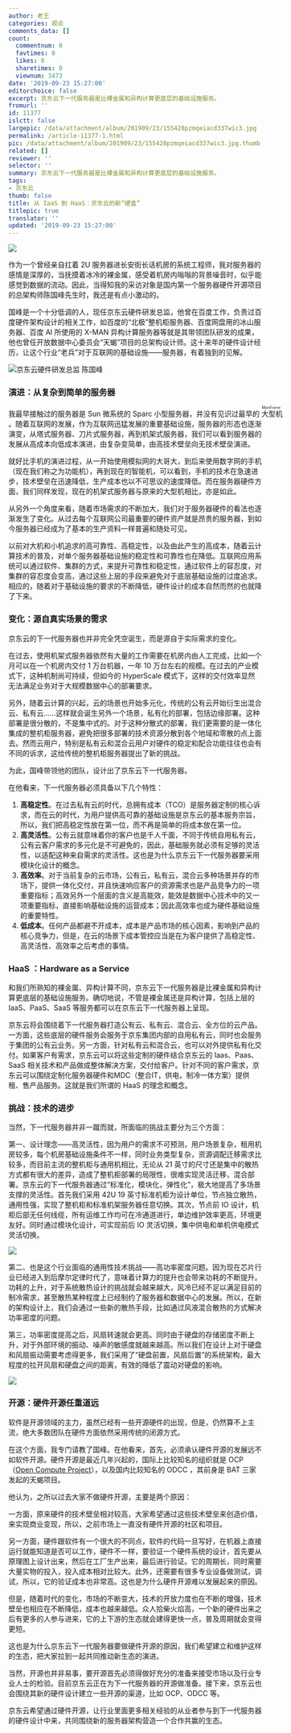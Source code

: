 ```yaml
---
author: 老王
categories: 观点
comments_data: []
count:
  commentnum: 0
  favtimes: 0
  likes: 0
  sharetimes: 0
  viewnum: 3473
date: '2019-09-23 15:27:00'
editorchoice: false
excerpt: 京东云下一代服务器是比裸金属和异构计算更底层的基础设施服务。
fromurl: ''
id: 11377
islctt: false
largepic: /data/attachment/album/201909/23/155428pzmqeiacd337wic3.jpg
permalink: /article-11377-1.html
pic: /data/attachment/album/201909/23/155428pzmqeiacd337wic3.jpg.thumb.jpg
related: []
reviewer: ''
selector: ''
summary: 京东云下一代服务器是比裸金属和异构计算更底层的基础设施服务。
tags:
- 京东云
thumb: false
title: 从 IaaS 到 HaaS：京东云的新“硬盒”
titlepic: true
translator: ''
updated: '2019-09-23 15:27:00'
---
```


![](/data/attachment/album/201909/23/155428pzmqeiacd337wic3.jpg)


作为一个曾经亲自扛着 2U 服务器进长安街长话机房的系统工程师，我对服务器的感情是深厚的，当抚摸着冰冷的裸金属，感受着机房内嗡嗡的背景噪音时，似乎能感觉到数据的流动。因此，当得知我的采访对象是国内第一个服务器硬件开源项目的总架构师陈国峰先生时，我还是有点小激动的。


国峰是一个十分低调的人，现任京东云硬件研发总监，他曾在百度工作，负责过百度硬件架构设计的相关工作，如百度的“北极”整机柜服务器、百度网盘用的冰山服务器、百度 AI 所使用的 X-MAN 异构计算服务器等就是其带领团队研发的成果，他也曾任开放数据中心委员会“天蝎”项目的总架构设计师。这十来年的硬件设计经历，让这个行业“老兵”对于互联网的基础设施——服务器，有着独到的见解。


![京东云硬件研发总监 陈国峰](/data/attachment/album/201909/23/151834vznfhdbh7gfvabf3.jpg)


### 演进：从复杂到简单的服务器


我最早接触过的服务器是 Sun 微系统的 Sparc 小型服务器，并没有见识过最早的<ruby> 大型机 <rp>  （ </rp> <rt>  MainFrame </rt> <rp>  ） </rp></ruby>。随着互联网的发展，作为互联网迅猛发展的重要基础设施，服务器的形态也逐渐演变，从塔式服务器、刀片式服务器，再到机架式服务器，我们可以看到服务器的发展从高成本向低成本演进，由复杂变简单，由高技术壁垒向无技术壁垒演进。


就好比手机的演进过程，从一开始使用模拟网的大哥大，到后来使用数字网的手机（现在我们称之为功能机），再到现在的智能机，可以看到，手机的技术在急速进步，技术壁垒在迅速降低，生产成本也以不可思议的速度降低。而在服务器硬件方面，我们同样发现，现在的机架式服务器与原来的大型机相比，亦是如此。


从另外一个角度来看，随着市场需求的不断加大，我们对于服务器硬件的看法也逐渐发生了变化。从过去每个互联网公司最重要的硬件资产就是昂贵的服务器，到如今服务器已经成为了基本的生产资料一样普遍和随处可见。


以前对大机和小机追求的高可靠性、高稳定性，以及由此产生的高成本，随着云计算技术的普及，对单个服务器基础设施的稳定性和可靠性也在降低。互联网应用系统可以通过软件、集群的方式，来提升可靠性和稳定性，通过软件上的容忍度，对集群的容忍度会变高，通过这些上层的手段来避免对于底层基础设施的过度追求。相应的，随着对于基础设施的要求的不断降低，硬件设计的成本自然而然的也就降了下来。


### 变化：源自真实场景的需求


京东云的下一代服务器也并非完全凭空诞生，而是源自于实际需求的变化。


在过去，使用机架式服务器依然有大量的工作需要在机房内由人工完成，比如一个月可以在一个机房内交付 1 万台机器，一年 10 万台左右的规模。在过去的产业模式下，这种机制尚可持续，但如今的 HyperScale 模式下，这样的交付效率显然无法满足业务对于大规模数据中心的部署要求。


另外，随着云计算的兴起，云的场景也开始多元化，传统的公有云开始衍生出混合云、私有云……这样就会诞生另外一个场景，私有化的部署，包括边缘部署。这种部署是很分散的，不是集中式的。对于这种分散式的部署，我们更需要的是一体化集成的整机柜服务器，避免把很多部署的技术资源分散到各个地域和零散的点上面去。然而云用户，特别是私有云和混合云用户对硬件的稳定和配合功能往往也会有不同的诉求，这给传统的整机柜服务器提出了新的挑战。


为此，国峰带领他的团队，设计出了京东云下一代服务器。


在他看来，下一代服务器必须具备以下几个特性：


1. **高稳定性**。在过去私有云的时代，总拥有成本（TCO）是服务器定制的核心诉求，而在云的时代，为用户提供高可靠的基础设施是京东云的基本服务宗旨，所以，我们把高稳定性放在第一位，而不再是简单的将成本放在第一位。
2. **高灵活性**。公有云就意味着你的客户也是千人千面，不同于传统自用私有云，公有云客户需求的多元化是不可避免的，因此，基础服务就必须有足够的灵活性，以适配这种来自需求的灵活性。这也是为什么京东云下一代服务器要采用模块化设计的概念。
3. **高效率**。对于当前复杂的云市场，公有云，私有云，混合云多种场景并存的市场下，提供一体化交付，并且快速响应客户的资源需求也是产品竞争力的一项重要指标；高效另外一个层面的含义是高能效，能效是数据中心技术中的又一项重要指标，直接影响基础设施的运营成本；因此高效率也成为硬件基础设施的重要特性。
4. **低成本**。任何产品都避不开成本，成本是产品市场的核心因素，影响到产品的核心竞争力，但是，在云的场景下成本管控应当是在为客户提供了高稳定性、高灵活性、高效率之后考虑的事情。


### HaaS ：Hardware as a Service


和我们所熟知的裸金属、异构计算不同，京东云下一代服务器是比裸金属和异构计算更底层的基础设施服务。确切地说，不管是裸金属还是异构计算，包括上层的 IaaS、PaaS、SaaS 等服务都可以在京东云下一代服务器上呈现。


京东云将会围绕着下一代服务器打造公有云、私有云、混合云、全方位的云产品。一方面，这些底层的硬件服务会服务于京东集团内部的自用私有云，同时也会服务于集团的公有云业务。另一方面，针对私有云和混合云，也可以对外提供私有化交付。如果客户有需求，京东云可以将这些定制的硬件结合京东云的 Iaas、Paas、SaaS 相关技术和产品做成整体解决方案，交付给客户。针对不同的客户需求，京东云可以围绕定制化服务器硬件和MDC（整合IT，供电，制冷一体方案）提供租、售产品服务。这就是我们所谓的 HaaS 的理念和概念。


### 挑战：技术的进步


当然，下一代服务器并非一蹴而就，所面临的挑战主要分为三个方面：


第一、设计理念——高灵活性，因为用户的需求不可预测，用户场景复杂，租用机房较多，每个机房基础设施条件不一样，同时业务类型复杂，资源调配迁移需求比较多，而目前主流的整机柜与通用机相比，无论从 21 英寸的尺寸还是集中的散热方式都有很大的差异，造成了整机柜部署的局限性，很难实现灵活迁移，混合部署。京东云的下一代服务器通过“标准化，模块化，弹性化”，极大地提高了多场景支撑的灵活性。首先我们采用 42U 19 英寸标准机柜为设计单位，节点独立散热，通用性强，实现了整机柜和标准机架服务器任意切换。其次，节点前 IO 设计，机柜后部无任何线缆，所有运维工作均可在冷通道进行，单边维护效率更高，环境更友好。同时通过模块化设计，可实现前后 IO 灵活切换，集中供电和单机供电模式灵活切换。


![](/data/attachment/album/201909/23/152301u3p6piogdr2hph8q.jpg)


第二、也是这个行业面临的通用性技术挑战——高功率密度问题。因为现在芯片行业已经进入到后摩尔定律时代了，意味着计算力的提升也会带来功耗的不断提升。功耗的上升，对于系统散热设计的挑战就会越来越大，风冷已经不足以满足目前的制冷需求，甚至散热某种程度上已经制约了服务器和数据中心的发展。所以，在新的架构设计上，我们会通过一些新的散热手段，比如通过风液混合散热的方式解决功率密度的问题。


第三，功率密度提高之后，风扇转速就会更高。同时由于硬盘的存储密度不断上升，对于外部环境的振动、噪声的敏感度就越来越高。所以我们在设计上对于硬盘和风扇振动需要考虑得更多，我们采用了“硬盘前置，风扇后置”的系统架构，最大程度的拉开风扇和硬盘之间的距离，有效的降低了震动对硬盘的影响。


![](/data/attachment/album/201909/23/152345g56zz8lm66ut7r2r.jpg)


### 开源：硬件开源任重道远


软件是开源领域的主力，虽然已经有一些开源硬件的出现，但是，仍然算不上主流，绝大多数团队在硬件方面依然采用传统的闭源方式。


在这个方面，我专门请教了国峰。在他看来，首先，必须承认硬件开源的发展远不如软件开源。硬件开源是最近几年兴起的，国际上比较知名的组织就是 OCP（[Open Compute Project](https://www.opencompute.org/)），以及国内比较知名的 ODCC ，其前身是 BAT 三家发起的天蝎项目。


他认为，之所以过去大家不做硬件开源，主要是两个原因：


一方面，原来硬件的技术壁垒相对较高，大家希望通过这些技术壁垒来创造价值，来实现商业变现，所以，之前市场上一直没有硬件开源的社区和项目。


另一方面，硬件跟软件有一个很大的不同点，软件的代码一旦写好，在机器上直接运行就能知道是否可以工作，硬件不一样，要验证一个硬件系统的设计，首先要从原理图上设计出来，然后在工厂生产出来，最后进行验证。它的周期长，同时需要大量实物的投入，投入成本相对比较大。此外，还需要有很多专业设备做测试，调试，所以，它的验证成本也非常高。这也是为什么硬件开源难以发展起来的原因。


但是，随着时代的变化，市场的不断变大，技术的开放力度也在不断的增强，技术壁垒也相应在不断降低，成本也越来越低。众人拾柴火焰高，一个新的硬件出来之后有更多的人参与进来，它的上下游的生态就会建得更快一点，普及周期就会变得更短。


这也是为什么京东云下一代服务器要做硬件开源的原因，我们希望建立和维护这样的生态，把大家拉到一起共同推动新生态的演进。


当然，开源也并非易事，要开源首先必须得做好充分的准备来接受市场以及行业专业人士的检验。目前京东云正在为下一代服务器的开源做准备。接下来，京东云也会围绕其新的硬件设计建立一些开源的渠道，比如 OCP、ODCC 等。


京东云希望通过硬件开源，让行业里面更多相关经验的从业者参与到下一代服务器的硬件设计中来，共同围绕新的服务器架构营造一个合作共赢的生态。